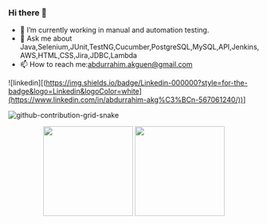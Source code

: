 ### Hi there 👋


- 🔭 I’m currently working  in manual and automation testing.
- 💬 Ask me about Java,Selenium,JUnit,TestNG,Cucumber,PostgreSQL,MySQL,API,Jenkins,AWS,HTML,CSS,Jira,JDBC,Lambda
- 📫 How to reach me:abdurrahim.akguen@gmail.com




![linkedin][(https://img.shields.io/badge/Linkedin-000000?style=for-the-badge&logo=Linkedin&logoColor=white](https://www.linkedin.com/in/abdurrahim-akg%C3%BCn-567061240/))]

![github-contribution-grid-snake](https://user-images.githubusercontent.com/78317220/190580600-edd928b9-0191-4b8a-b1f5-b74fd09a5df4.gif)

<p align="center">
      <img height="180em" src="https://github-readme-stats.vercel.app/api?username=Abdurrahim67&theme=vision-friendly-dark&show_icons=true&count_private=true)"/>
      <img height="180em" src="https://github-readme-stats-eight-theta.vercel.app/api/top-langs/?username=Abdurrahim67&layout=compact&langs_count=8&theme=vision-friendly-dark"/>
</p>
